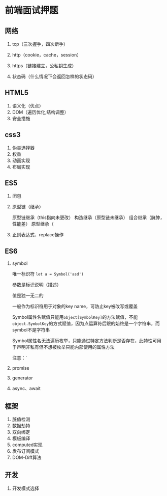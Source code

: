 # 前端面试押题

## 网络
1. tcp（三次握手，四次断手）
2. http（cookie，cache，session）
    

3. https（链接建立，公私钥生成）
4. 状态码（什么情况下会返回怎样的状态码）


## HTML5
1. 语义化（优点）
2. DOM（遍历优化,结构调整）
3. 安全措施


## css3
1. 伪类选择器
2. 权重
3. 动画实现
4. 布局实现

## ES5
1. 闭包
2. 原型链（继承）
    
    原型链继承（this指向未更改）
    构造继承（原型链未继承）
    组合继承（臃肿，性能差）
    原型继承（

3. 正则表达式、replace操作

## ES6
1. symbol

    唯一标识符 `let a = Symbol('asd')`
    
    参数是标识说明（描述）
    
    值是独一无二的

    一般作为标识符用于对象的key name，可防止key被改写或覆盖

    Symbol属性名赋值只能用`object[SymbolKey]`的方法赋值，不能`object.SymbolKey`的方式赋值，因为点运算符后跟的始终是一个字符串，而symbol不是字符串

    Symbol属性名无法遍历枚举，只能通过特定方法判断是否存在，此特性可用于声明非私有但不想被枚举只能内部使用的属性方法

    注意：`

2. promise
3. generator
4. async、await

## 框架
1. 脏值检测
2. 数据劫持
3. 双向绑定
4. 模板编译
5. computed实现
6. 发布订阅模式
7. DOM-Diff算法

## 开发
1. 开发模式选择
